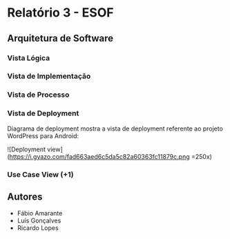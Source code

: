 # Relatório 3 - ESOF #
## Arquitetura de Software ##

### Vista Lógica ###


### Vista de Implementação ###


### Vista de Processo ###


### Vista de Deployment ###

Diagrama de deployment mostra a vista de deployment referente ao projeto WordPress para Android:

![Deployment view](https://i.gyazo.com/fad663aed6c5da5c82a60363fc11879c.png =250x)


### Use Case View (+1) ####


## Autores

* Fábio Amarante
* Luís Gonçalves
* Ricardo Lopes
